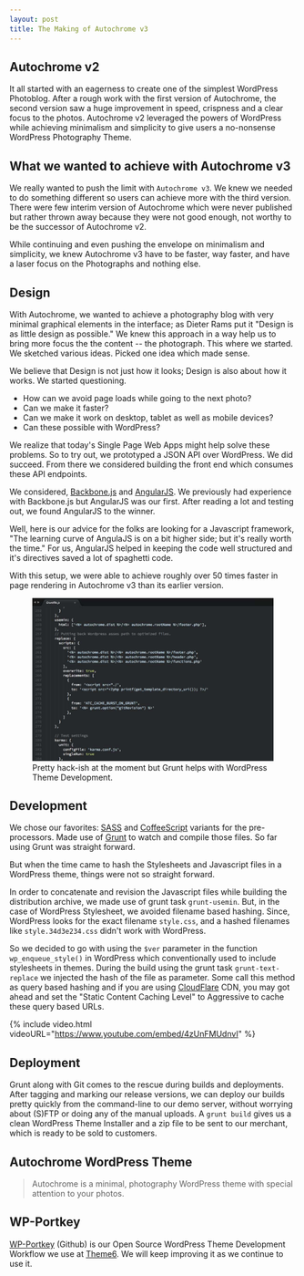 ```yaml
---
layout: post
title: The Making of Autochrome v3
---
```


## Autochrome v2

It all started with an eagerness to create one of the simplest WordPress Photoblog. After a rough work with the first version of Autochrome, the second version saw a huge improvement in speed, crispness and a clear focus to the photos. Autochrome v2 leveraged the powers of WordPress while achieving minimalism and simplicity to give users a no-nonsense WordPress Photography Theme.

## What we wanted to achieve with Autochrome v3

We really wanted to push the limit with `Autochrome v3`. We knew we needed to do something different so users can achieve more with the third version. There were few interim version of Autochrome which were never published but rather thrown away because they were not good enough, not worthy to be the successor of Autochrome v2.

While continuing and even pushing the envelope on minimalism and simplicity, we knew Autochrome v3 have to be faster, way faster, and have a laser focus on the Photographs and nothing else.

## Design

With Autochrome, we wanted to achieve a photography blog with very minimal graphical elements in the interface; as Dieter Rams put it "Design is as little design as possible." We knew this approach in a way help us to bring more focus the the content -- the photograph. This where we started. We sketched various ideas. Picked one idea which made sense.

We believe that Design is not just how it looks; Design is also about how it works. We started questioning.

- How can we avoid page loads while going to the next photo?
- Can we make it faster?
- Can we make it work on desktop, tablet as well as mobile devices?
- Can these possible with WordPress?

We realize that today's Single Page Web Apps might help solve these problems. So to try out, we prototyped a JSON API over WordPress. We did succeed. From there we considered building the front end which consumes these API endpoints.

We considered, <a href="http://backbonejs.org/">Backbone.js</a> and <a href="http://angularjs.org/">AngularJS</a>. We previously had experience with Backbone.js but AngularJS was our first. After reading a lot and testing out, we found AngularJS to the winner.

Well, here is our advice for the folks are looking for a Javascript framework, "The learning curve of AngulaJS is on a bit higher side; but it's really worth the time." For us, AngularJS helped in keeping the code well structured and it's directives saved a lot of spaghetti code.

With this setup, we were able to achieve roughly over 50 times faster in page rendering in Autochrome v3 than its earlier version.

<figure>
  <img src="/static/2014/autochrome-grunt.jpg" alt="Autochrome Grunt" loading="lazy">
  <figcaption>
    Pretty hack-ish at the moment but Grunt helps with WordPress Theme Development.
  </figcaption>
</figure>

## Development

We chose our favorites: <a href="http://sass-lang.com/">SASS</a> and <a href="http://coffeescript.org/">CoffeeScript</a> variants for the pre-processors. Made use of <a href="http://gruntjs.com/">Grunt</a> to watch and compile those files. So far using Grunt was straight forward.

But when the time came to hash the Stylesheets and Javascript files in a WordPress theme, things were not so straight forward.

In order to concatenate and revision the Javascript files while building the distribution archive, we made use of grunt task `grunt-usemin`. But, in the case of WordPress Stylesheet, we avoided filename based hashing. Since, WordPress looks for the exact filename `style.css`, and a hashed filenames like `style.34d3e234.css` didn't work with WordPress. 

So we decided to go with using the `$ver` parameter in the function `wp_enqueue_style()` in WordPress which conventionally used to include stylesheets in themes. During the build using the grunt task `grunt-text-replace` we injected the hash of the file as parameter. Some call this method as query based hashing and if you are using <a href="http://www.cloudflare.com/">CloudFlare</a> CDN, you may got ahead and set the "Static Content Caching Level" to Aggressive to cache these query based URLs.

{% include video.html videoURL="https://www.youtube.com/embed/4zUnFMUdnvI" %}

## Deployment

Grunt along with Git comes to the rescue during builds and deployments. After tagging and marking our release versions, we can deploy our builds pretty quickly from the command-line to our demo server, without worrying about (S)FTP or doing any of the manual uploads. A `grunt build` gives us a clean WordPress Theme Installer and a zip file to be sent to our merchant, which is ready to be sold to customers.

## Autochrome WordPress Theme

> Autochrome is a minimal, photography WordPress theme with special attention to your photos.

## WP-Portkey

<a href="https://github.com/theme6/wp-portkey">WP-Portkey</a> (Github) is our Open Source WordPress Theme Development Workflow we use at <a href="http://theme6.com/">Theme6</a>. We will keep improving it as we continue to use it.
